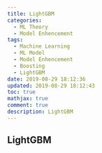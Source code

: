 ```yaml
---
title: LightGBM
categories:
  - ML Theory
  - Model Enhencement
tags:
  - Machine Learning
  - ML Model
  - Model Enhencement
  - Boosting
  - LightGBM
date: 2019-08-29 18:12:36
updated: 2019-08-29 18:12:43
toc: true
mathjax: true
comment: true
description: LightGBM
---
```


##	LightGBM



